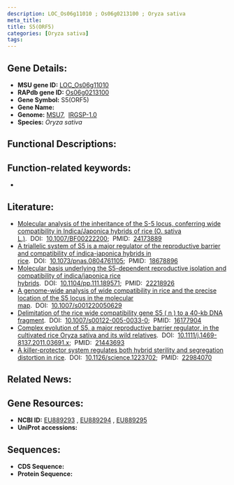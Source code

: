 ```yaml
---
description: LOC_Os06g11010 ; Os06g0213100 ; Oryza sativa
meta_title:
title: S5(ORF5)
categories: [Oryza sativa]
tags: 
---
```


## Gene Details:
- **MSU gene ID:** [LOC_Os06g11010](http://rice.uga.edu/cgi-bin/ORF_infopage.cgi?orf=LOC_Os06g11010)  
- **RAPdb gene ID:** [Os06g0213100](https://rapdb.dna.affrc.go.jp/locus/?name=Os06g0213100)  
- **Gene Symbol:** S5(ORF5)
- **Gene Name:**
- **Genome:**  [MSU7](http://rice.uga.edu/),&nbsp;&nbsp;[IRGSP-1.0](https://rapdb.dna.affrc.go.jp/download/irgsp1.html)
- **Species:** *Oryza sativa*

## Functional Descriptions:

## Function-related keywords:
   - [](/tags//)

## Literature:
   - [Molecular analysis of the inheritance of the S-5 locus, conferring wide compatibility in Indica/Japonica hybrids of rice (O. sativa L.)](https://www.doi.org/10.1007/BF00222200).&nbsp;&nbsp;DOI:&nbsp;&nbsp;[10.1007/BF00222200](https://www.doi.org/10.1007/BF00222200);&nbsp;&nbsp;PMID:&nbsp;&nbsp;[24173889](https://pubmed.ncbi.nlm.nih.gov/24173889/)
   - [A triallelic system of S5 is a major regulator of the reproductive barrier and compatibility of indica-japonica hybrids in rice](https://www.doi.org/10.1073/pnas.0804761105).&nbsp;&nbsp;DOI:&nbsp;&nbsp;[10.1073/pnas.0804761105](https://www.doi.org/10.1073/pnas.0804761105);&nbsp;&nbsp;PMID:&nbsp;&nbsp;[18678896](https://pubmed.ncbi.nlm.nih.gov/18678896/)
   - [Molecular basis underlying the S5-dependent reproductive isolation and compatibility of indica/japonica rice hybrids](https://www.doi.org/10.1104/pp.111.189571).&nbsp;&nbsp;DOI:&nbsp;&nbsp;[10.1104/pp.111.189571](https://www.doi.org/10.1104/pp.111.189571);&nbsp;&nbsp;PMID:&nbsp;&nbsp;[22218926](https://pubmed.ncbi.nlm.nih.gov/22218926/)
   - [A genome-wide analysis of wide compatibility in rice and the precise location of the S5 locus in the molecular map](https://www.doi.org/10.1007/s001220050629).&nbsp;&nbsp;DOI:&nbsp;&nbsp;[10.1007/s001220050629](https://www.doi.org/10.1007/s001220050629)
   - [Delimitation of the rice wide compatibility gene S5 ( n ) to a 40-kb DNA fragment](https://www.doi.org/10.1007/s00122-005-0033-0).&nbsp;&nbsp;DOI:&nbsp;&nbsp;[10.1007/s00122-005-0033-0](https://www.doi.org/10.1007/s00122-005-0033-0);&nbsp;&nbsp;PMID:&nbsp;&nbsp;[16177904](https://pubmed.ncbi.nlm.nih.gov/16177904/)
   - [Complex evolution of S5, a major reproductive barrier regulator, in the cultivated rice Oryza sativa and its wild relatives](https://www.doi.org/10.1111/j.1469-8137.2011.03691.x).&nbsp;&nbsp;DOI:&nbsp;&nbsp;[10.1111/j.1469-8137.2011.03691.x](https://www.doi.org/10.1111/j.1469-8137.2011.03691.x);&nbsp;&nbsp;PMID:&nbsp;&nbsp;[21443693](https://pubmed.ncbi.nlm.nih.gov/21443693/)
   - [A killer-protector system regulates both hybrid sterility and segregation distortion in rice](https://www.doi.org/10.1126/science.1223702).&nbsp;&nbsp;DOI:&nbsp;&nbsp;[10.1126/science.1223702](https://www.doi.org/10.1126/science.1223702);&nbsp;&nbsp;PMID:&nbsp;&nbsp;[22984070](https://pubmed.ncbi.nlm.nih.gov/22984070/)

## Related News:

## Gene Resources:
- **NCBI ID:**  [EU889293](http://www.ncbi.nlm.nih.gov/nuccore/EU889293)&nbsp;,&nbsp;[EU889294](http://www.ncbi.nlm.nih.gov/nuccore/EU889294)&nbsp;,&nbsp;[EU889295](http://www.ncbi.nlm.nih.gov/nuccore/EU889295)
- **UniProt accessions:** [](https://www.uniprot.org/uniprotkb//entry)

## Sequences:
- **CDS Sequence:**
- **Protein Sequence:**
